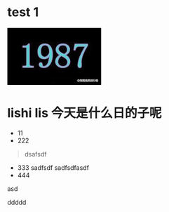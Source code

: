 # test 1


![are o 1987](../img/1987.jpg 'asdf')


#  lishi lis 今天是什么日的子呢

- 11
- 222
>dsafsdf
- 333
         sadfsdf
        sadfsdfasdf
- 444


asd  

ddddd